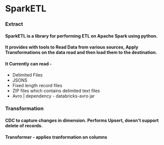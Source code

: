 # SparkETL

### Extract
#### SparkETL is a library for performing ETL on Apache Spark using python.
#### It provides with tools to Read Data from various sources, Apply Transformations on the data read and then load them to the destination.
#### It Currently can read -
* Delimited Files
* JSONS
* Fixed length record files
* ZIP files which contains delimited text files
* Avro | dependency - databricks-avro jar

### Transformation
#### CDC to capture changes in dimension. Performs Upsert, doesn't support delete of records.
#### Transformer - applies tranformation on columns
